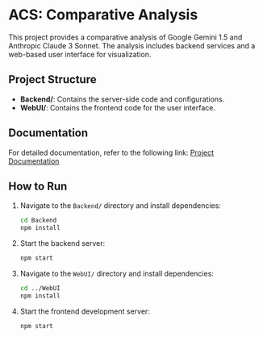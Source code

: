 # ACS: Comparative Analysis

This project provides a comparative analysis of Google Gemini 1.5 and Anthropic Claude 3 Sonnet. The analysis includes backend services and a web-based user interface for visualization.

## Project Structure

- **Backend/**: Contains the server-side code and configurations.
- **WebUI/**: Contains the frontend code for the user interface.


## Documentation

For detailed documentation, refer to the following link:
[Project Documentation](https://onedrive.live.com/embed?cid=927f4c1cf4825c6c&id=927F4C1CF4825C6C!s1201723987a645d99e884502fe569038&resid=927F4C1CF4825C6C!s1201723987a645d99e884502fe569038&ithint=file,pdf&embed=1&migratedtospo=true&redeem=aHR0cHM6Ly8xZHJ2Lm1zL2IvYy85MjdmNGMxY2Y0ODI1YzZjL0lRUTVjZ0VTcG9mWlJaNklSUUwtVnBBNEFlUGJNX3JWaExQVHpnalVnWkJ1aXlB)

## How to Run

1. Navigate to the `Backend/` directory and install dependencies:
   ```bash
   cd Backend
   npm install
   ```
2. Start the backend server:
   ```bash
   npm start
   ```
3. Navigate to the `WebUI/` directory and install dependencies:
   ```bash
   cd ../WebUI
   npm install
   ```
4. Start the frontend development server:
   ```bash
   npm start
   ```
